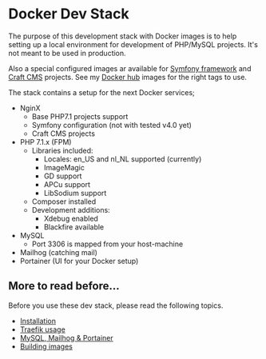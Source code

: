 # Docker Dev Stack

The purpose of this development stack with Docker images is to help setting up a local environment for development of PHP/MySQL projects. It's not meant to be used in production.

Also a special configured images ar available for [Symfony framework](https://www.symfony.com) and [Craft CMS](https://www.craftcms.com) projects. See my [Docker hub](https://hub.docker.com/r/bertoost) images for the right tags to use.

The stack contains a setup for the next Docker services;

- NginX
  - Base PHP7.1 projects support
  - Symfony configuration (not with tested v4.0 yet)
  - Craft CMS projects
- PHP 7.1.x (FPM)
  - Libraries included:
    - Locales: en_US and nl_NL supported (currently)
    - ImageMagic
    - GD support
    - APCu support
    - LibSodium support
  - Composer installed
  - Development additions:
    - Xdebug enabled
    - Blackfire available
- MySQL
  - Port 3306 is mapped from your host-machine
- Mailhog (catching mail)
- Portainer (UI for your Docker setup)

## More to read before...

Before you use these dev stack, please read the following topics.

- [Installation](docs/Installation.md)
- [Traefik usage](docs/Traefik.md)
- [MySQL, Mailhog & Portainer](docs/Others.md)
- [Building images](docs/BuildImages.md)